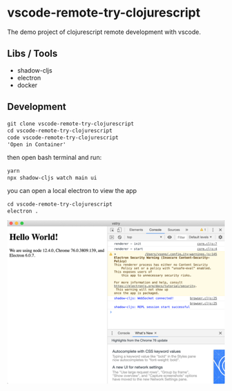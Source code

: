 # vscode-remote-try-clojurescript
The demo project of clojurescript remote development with vscode.

## Libs / Tools 
- shadow-cljs
- electron 
- docker


## Development
```
git clone vscode-remote-try-clojurescript
cd vscode-remote-try-clojurescript
code vscode-remote-try-clojurescript
'Open in Container'
```

then open bash terminal and run:

```
yarn 
npx shadow-cljs watch main ui
```

you can open a local electron to view the app

```
cd vscode-remote-try-clojurescript
electron .
```
![](snapshot.png)
